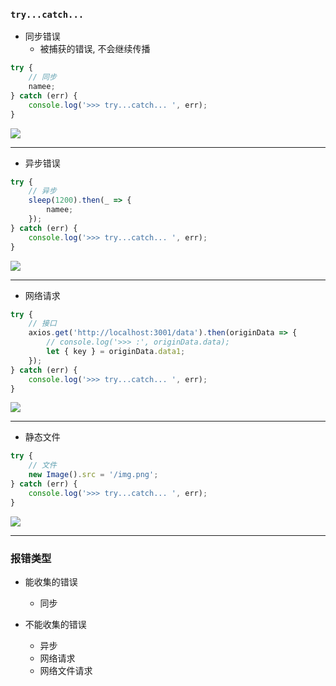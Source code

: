 ### `try...catch...`

- 同步错误
  - 被捕获的错误, 不会继续传播

```js
try {
	// 同步
	namee;
} catch (err) {
	console.log('>>> try...catch... ', err);
}
```

![](https://tva1.sinaimg.cn/large/006tNbRwly1g9yc9nxddcj30z403ct8n.jpg)

---

- 异步错误

```js
try {
	// 异步
	sleep(1200).then(_ => {
		namee;
	});
} catch (err) {
	console.log('>>> try...catch... ', err);
}
```

![](https://tva1.sinaimg.cn/large/006tNbRwly1g9ycbeqlo4j30z803aglk.jpg)

---

- 网络请求

```js
try {
	// 接口
	axios.get('http://localhost:3001/data').then(originData => {
		// console.log('>>> :', originData.data);
		let { key } = originData.data1;
	});
} catch (err) {
	console.log('>>> try...catch... ', err);
}
```

![](https://tva1.sinaimg.cn/large/006tNbRwly1g9ycdo67u7j30zg03qaa2.jpg)

---

- 静态文件

```js
try {
	// 文件
	new Image().src = '/img.png';
} catch (err) {
	console.log('>>> try...catch... ', err);
}
```

![](https://tva1.sinaimg.cn/large/006tNbRwly1g9ycg5gosij30za02mmx2.jpg)

---

### 报错类型

- 能收集的错误

  - 同步

- 不能收集的错误
  - 异步
  - 网络请求
  - 网络文件请求
